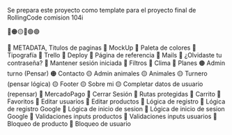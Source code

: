 Se prepara este proyecto como template para el proyecto final de RollingCode comision 104i

🔴🟠🟡🔵🟢🟣

🔴 METADATA, Titulos de paginas
🔴 MockUp
🔴 Paleta de colores
🔴 Tipografía
🔴 Trello
🔴 Deploy
🔴 Página de referencia
🔴 Mails
🔴 ¿Olvidaste tu contraseña?
🔴 Mantener sesión iniciada
🔴 Filtros
🔴 Clima
🔴 Planes
🟠 Admin turno (Pensar)
🟠 Contacto
🟡 Admin animales
🟡 Animales
🟡 Turnero (pensar lógica)
🟡 Footer
🟡 Sobre mi
🟡 Completar datos de usuario (repensar)
🔵 MercadoPago
🔵 Cerrar Sesión
🔵 Rutas protegidas
🔵 Carrito
🔵 Favoritos
🔵 Editar usuarios
🔵 Editar productos
🔵 Lógica de registro
🔵 Lógica de registro Google
🔵 Lógica de inicio de sesion
🔵 Lógica de inicio de sesion Google
🔵 Validaciones inputs productos
🔵 Validaciones inputs usuarios
🔵 Bloqueo de producto
🔵 Bloqueo de usuario